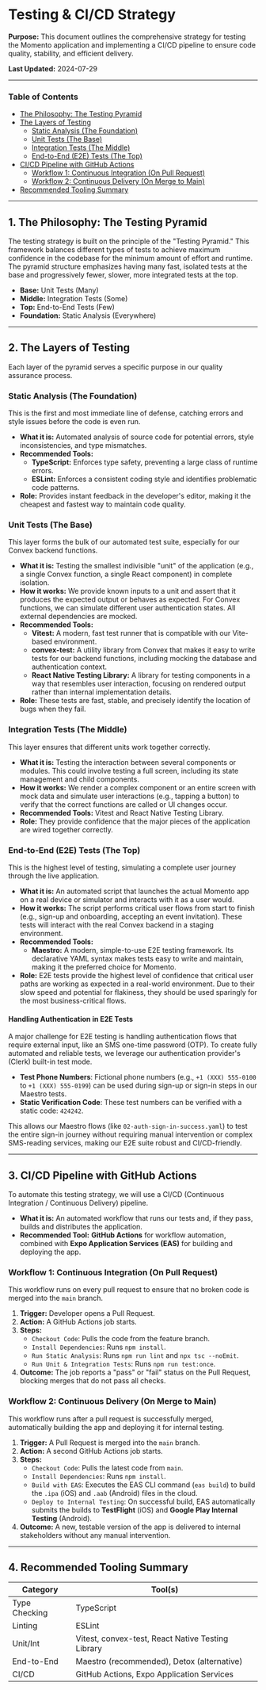 # Testing & CI/CD Strategy

**Purpose:** This document outlines the comprehensive strategy for testing the Momento application and implementing a CI/CD pipeline to ensure code quality, stability, and efficient delivery.

**Last Updated:** 2024-07-29

---

### Table of Contents

- [The Philosophy: The Testing Pyramid](#1-the-philosophy-the-testing-pyramid)
- [The Layers of Testing](#2-the-layers-of-testing)
  - [Static Analysis (The Foundation)](#static-analysis-the-foundation)
  - [Unit Tests (The Base)](#unit-tests-the-base)
  - [Integration Tests (The Middle)](#integration-tests-the-middle)
  - [End-to-End (E2E) Tests (The Top)](#end-to-end-e2e-tests-the-top)
- [CI/CD Pipeline with GitHub Actions](#3-cicd-pipeline-with-github-actions)
  - [Workflow 1: Continuous Integration (On Pull Request)](#workflow-1-continuous-integration-on-pull-request)
  - [Workflow 2: Continuous Delivery (On Merge to Main)](#workflow-2-continuous-delivery-on-merge-to-main)
- [Recommended Tooling Summary](#4-recommended-tooling-summary)

---

## 1. The Philosophy: The Testing Pyramid

The testing strategy is built on the principle of the "Testing Pyramid." This framework balances different types of tests to achieve maximum confidence in the codebase for the minimum amount of effort and runtime. The pyramid structure emphasizes having many fast, isolated tests at the base and progressively fewer, slower, more integrated tests at the top.

- **Base:** Unit Tests (Many)
- **Middle:** Integration Tests (Some)
- **Top:** End-to-End Tests (Few)
- **Foundation:** Static Analysis (Everywhere)

---

## 2. The Layers of Testing

Each layer of the pyramid serves a specific purpose in our quality assurance process.

### Static Analysis (The Foundation)

This is the first and most immediate line of defense, catching errors and style issues before the code is even run.

- **What it is:** Automated analysis of source code for potential errors, style inconsistencies, and type mismatches.
- **Recommended Tools:**
  - **TypeScript:** Enforces type safety, preventing a large class of runtime errors.
  - **ESLint:** Enforces a consistent coding style and identifies problematic code patterns.
- **Role:** Provides instant feedback in the developer's editor, making it the cheapest and fastest way to maintain code quality.

### Unit Tests (The Base)

This layer forms the bulk of our automated test suite, especially for our Convex backend functions.

- **What it is:** Testing the smallest indivisible "unit" of the application (e.g., a single Convex function, a single React component) in complete isolation.
- **How it works:** We provide known inputs to a unit and assert that it produces the expected output or behaves as expected. For Convex functions, we can simulate different user authentication states. All external dependencies are mocked.
- **Recommended Tools:**
  - **Vitest:** A modern, fast test runner that is compatible with our Vite-based environment.
  - **convex-test:** A utility library from Convex that makes it easy to write tests for our backend functions, including mocking the database and authentication context.
  - **React Native Testing Library:** A library for testing components in a way that resembles user interaction, focusing on rendered output rather than internal implementation details.
- **Role:** These tests are fast, stable, and precisely identify the location of bugs when they fail.

### Integration Tests (The Middle)

This layer ensures that different units work together correctly.

- **What it is:** Testing the interaction between several components or modules. This could involve testing a full screen, including its state management and child components.
- **How it works:** We render a complex component or an entire screen with mock data and simulate user interactions (e.g., tapping a button) to verify that the correct functions are called or UI changes occur.
- **Recommended Tools:** Vitest and React Native Testing Library.
- **Role:** They provide confidence that the major pieces of the application are wired together correctly.

### End-to-End (E2E) Tests (The Top)

This is the highest level of testing, simulating a complete user journey through the live application.

- **What it is:** An automated script that launches the actual Momento app on a real device or simulator and interacts with it as a user would.
- **How it works:** The script performs critical user flows from start to finish (e.g., sign-up and onboarding, accepting an event invitation). These tests will interact with the real Convex backend in a staging environment.
- **Recommended Tools:**
  - **Maestro:** A modern, simple-to-use E2E testing framework. Its declarative YAML syntax makes tests easy to write and maintain, making it the preferred choice for Momento.
- **Role:** E2E tests provide the highest level of confidence that critical user paths are working as expected in a real-world environment. Due to their slow speed and potential for flakiness, they should be used sparingly for the most business-critical flows.

#### Handling Authentication in E2E Tests

A major challenge for E2E testing is handling authentication flows that require external input, like an SMS one-time password (OTP). To create fully automated and reliable tests, we leverage our authentication provider's (Clerk) built-in test mode.

- **Test Phone Numbers**: Fictional phone numbers (e.g., `+1 (XXX) 555-0100` to `+1 (XXX) 555-0199`) can be used during sign-up or sign-in steps in our Maestro tests.
- **Static Verification Code**: These test numbers can be verified with a static code: `424242`.

This allows our Maestro flows (like `02-auth-sign-in-success.yaml`) to test the entire sign-in journey without requiring manual intervention or complex SMS-reading services, making our E2E suite robust and CI/CD-friendly.

---

## 3. CI/CD Pipeline with GitHub Actions

To automate this testing strategy, we will use a CI/CD (Continuous Integration / Continuous Delivery) pipeline.

- **What it is:** An automated workflow that runs our tests and, if they pass, builds and distributes the application.
- **Recommended Tool:** **GitHub Actions** for workflow automation, combined with **Expo Application Services (EAS)** for building and deploying the app.

### Workflow 1: Continuous Integration (On Pull Request)

This workflow runs on every pull request to ensure that no broken code is merged into the `main` branch.

1.  **Trigger:** Developer opens a Pull Request.
2.  **Action:** A GitHub Actions job starts.
3.  **Steps:**
    - `Checkout Code`: Pulls the code from the feature branch.
    - `Install Dependencies`: Runs `npm install`.
    - `Run Static Analysis`: Runs `npm run lint` and `npx tsc --noEmit`.
    - `Run Unit & Integration Tests`: Runs `npm run test:once`.
4.  **Outcome:** The job reports a "pass" or "fail" status on the Pull Request, blocking merges that do not pass all checks.

### Workflow 2: Continuous Delivery (On Merge to Main)

This workflow runs after a pull request is successfully merged, automatically building the app and deploying it for internal testing.

1.  **Trigger:** A Pull Request is merged into the `main` branch.
2.  **Action:** A second GitHub Actions job starts.
3.  **Steps:**
    - `Checkout Code`: Pulls the latest code from `main`.
    - `Install Dependencies`: Runs `npm install`.
    - `Build with EAS`: Executes the EAS CLI command (`eas build`) to build the `.ipa` (iOS) and `.aab` (Android) files in the cloud.
    - `Deploy to Internal Testing`: On successful build, EAS automatically submits the builds to **TestFlight** (iOS) and **Google Play Internal Testing** (Android).
4.  **Outcome:** A new, testable version of the app is delivered to internal stakeholders without any manual intervention.

---

## 4. Recommended Tooling Summary

| Category      | Tool(s)                                           |
| ------------- | ------------------------------------------------- |
| Type Checking | TypeScript                                        |
| Linting       | ESLint                                            |
| Unit/Int      | Vitest, convex-test, React Native Testing Library |
| End-to-End    | Maestro (recommended), Detox (alternative)        |
| CI/CD         | GitHub Actions, Expo Application Services         |
